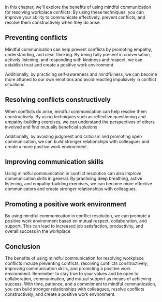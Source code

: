 
In this chapter, we'll explore the benefits of using mindful communication for resolving workplace conflicts. By using these techniques, you can improve your ability to communicate effectively, prevent conflicts, and resolve them constructively when they do arise.

Preventing conflicts
--------------------

Mindful communication can help prevent conflicts by promoting empathy, understanding, and clear thinking. By being fully present in conversation, actively listening, and responding with kindness and respect, we can establish trust and create a positive work environment.

Additionally, by practicing self-awareness and mindfulness, we can become more attuned to our own emotions and avoid reacting impulsively in conflict situations.

Resolving conflicts constructively
----------------------------------

When conflicts do arise, mindful communication can help resolve them constructively. By using techniques such as reflective questioning and empathy-building exercises, we can understand the perspectives of others involved and find mutually beneficial solutions.

Additionally, by avoiding judgment and criticism and promoting open communication, we can build stronger relationships with colleagues and create a more positive work environment.

Improving communication skills
------------------------------

Using mindful communication in conflict resolution can also improve communication skills in general. By practicing deep breathing, active listening, and empathy-building exercises, we can become more effective communicators and create stronger relationships with colleagues.

Promoting a positive work environment
-------------------------------------

By using mindful communication in conflict resolution, we can promote a positive work environment based on mutual respect, collaboration, and support. This can lead to increased job satisfaction, productivity, and overall success in the workplace.

Conclusion
----------

The benefits of using mindful communication for resolving workplace conflicts include preventing conflicts, resolving conflicts constructively, improving communication skills, and promoting a positive work environment. Remember to stay true to your values and be open to collaboration, communication, and mutual support as means of achieving success. With time, patience, and a commitment to mindful communication, you can build stronger relationships with colleagues, resolve conflicts constructively, and create a positive work environment.
